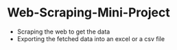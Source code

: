 # Web-Scraping-Mini-Project
<ul>
  <li>Scraping the web to get the data</li>
  <li>Exporting the fetched data into an excel or a csv file</li>
</ul>
